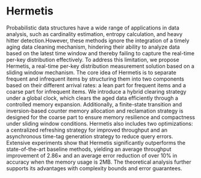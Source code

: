 # Hermetis

Probabilistic data structures have a wide range of applications in data analysis, such as cardinality estimation, entropy calculation, and heavy hitter detection.However, these methods ignore the integration of a timely aging data cleaning mechanism, hindering their ability to analyze data based on the latest time window and thereby failing to capture the real-time per-key distribution effectively. To address this limitation, we propose Hermetis, a real-time per-key distribution measurement solution based on a sliding window mechanism. The core idea of Hermetis is to separate frequent and infrequent items by structuring them into two components based on their different arrival rates: a lean part for frequent items and a coarse part for infrequent items. We introduce a hybrid clearing strategy under a global clock, which clears the aged data efficiently through a controlled memory expansion. Additionally, a finite-state transition and inversion-based counter memory allocation and reclamation strategy is designed for the coarse part to ensure memory resilience and compactness under sliding window conditions. Hermetis also includes two optimizations: a centralized refreshing strategy for improved throughput and an asynchronous time-tag generation strategy to reduce query errors. Extensive experiments show that Hermetis significantly outperforms the state-of-the-art baseline methods, yielding an average throughput improvement of 2.86$\times$ and an average error reduction of over 10\% in accuracy when the memory usage is 2MB. The theoretical analysis further supports its advantages with complexity bounds and error guarantees.
